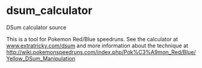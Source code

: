 # dsum_calculator
DSum calculator source

This is a tool for Pokemon Red/Blue speedruns. See the calculator at www.extratricky.com/dsum
and more information about the technique at http://wiki.pokemonspeedruns.com/index.php/Pok%C3%A9mon_Red/Blue/Yellow_DSum_Manipulation
